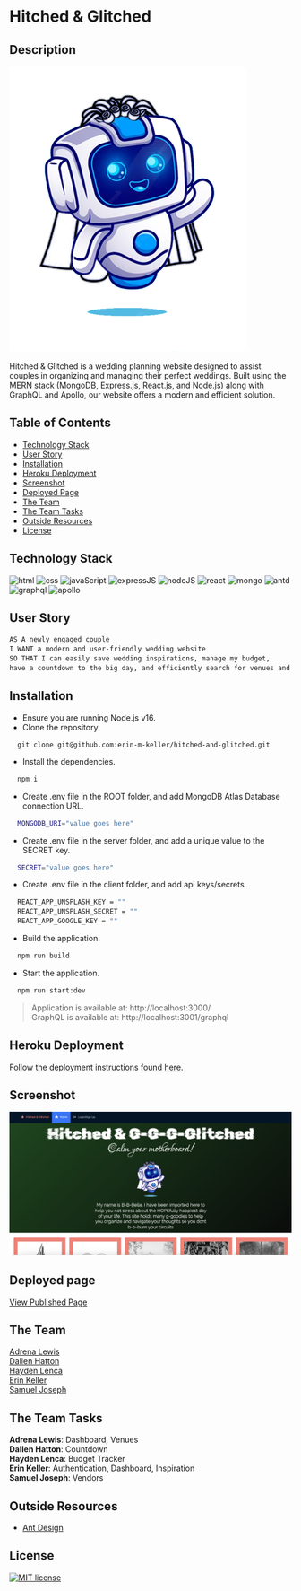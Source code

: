   # Hitched & Glitched
  
  ## Description 

  ![mascot](./client/public/robot.png)  
  
  Hitched & Glitched is a wedding planning website designed to assist couples in organizing and managing their perfect weddings. Built using the MERN stack (MongoDB, Express.js, React.js, and Node.js) along with GraphQL and Apollo, our website offers a modern and efficient solution.
  
  ## Table of Contents
  * [Technology Stack](#technology-stack)
  * [User Story](#user-story)
  * [Installation](#installation)
  * [Heroku Deployment](#heroku-deployment)
  * [Screenshot](#screenshot)
  * [Deployed Page](#deployed-page)
  * [The Team](#the-team)
  * [The Team Tasks](#the-team-tasks)
  * [Outside Resources](#outside-resources)
  * [License](#license)

  ## Technology Stack

![html](https://img.shields.io/badge/-HTML-61DAFB?color=red&style=flat)
![css](https://img.shields.io/badge/-CSS-61DAFB?color=orange&style=flat)
![javaScript](https://img.shields.io/badge/-JavaScript-61DAFB?color=yellow&style=flat)
![expressJS](https://img.shields.io/badge/-Express-61DAFB?color=green&style=flat)
![nodeJS](https://img.shields.io/badge/-Node-61DAFB?color=blue&style=flat)
![react](https://img.shields.io/badge/-React-61DAFB?color=purple&style=flat)
![mongo](https://img.shields.io/badge/-MongoDB-61DAFB?color=indigo&style=flat)
![antd](https://img.shields.io/badge/-AntDesign-61DAFB?color=violet&style=flat)
![graphql](https://img.shields.io/badge/-GraphQL-61DAFB?color=red&style=flat)
![apollo](https://img.shields.io/badge/-Apollo-61DAFB?color=orange&style=flat)

  ## User Story

  ```md
  AS A newly engaged couple
  I WANT a modern and user-friendly wedding website
  SO THAT I can easily save wedding inspirations, manage my budget,  
  have a countdown to the big day, and efficiently search for venues and vendors.
  ```
  
  ## Installation 

  * Ensure you are running Node.js v16.  
  * Clone the repository.
  ```
    git clone git@github.com:erin-m-keller/hitched-and-glitched.git
  ```
  * Install the dependencies.
  ```bash
    npm i 
  ```
  * Create .env file in the ROOT folder, and add MongoDB Atlas Database connection URL.
  ```bash
    MONGODB_URI="value goes here"
  ```
  * Create .env file in the server folder, and add a unique value to the SECRET key.
  ```bash
    SECRET="value goes here"
  ```
  * Create .env file in the client folder, and add api keys/secrets.
  ```bash
    REACT_APP_UNSPLASH_KEY = ""
    REACT_APP_UNSPLASH_SECRET = ""
    REACT_APP_GOOGLE_KEY = ""
  ```
  * Build the application.
  ```md
    npm run build
  ```
  * Start the application.
  ```md
    npm run start:dev
  ```
  > Application is available at: http://localhost:3000/  
  > GraphQL is available at: http://localhost:3001/graphql

  ## Heroku Deployment

  Follow the deployment instructions found [here](https://gist.github.com/erin-m-keller/dc64052000e99eff9c6c91796b011027).

  ## Screenshot
  
  ![Screenshot](./finished-product.png)
  
  ## Deployed page

  [View Published Page](https://hitched-and-glitched-697b7a3de50f.herokuapp.com/)

  ## The Team

  [Adrena Lewis](https://github.com/x3n0g3n)  
  [Dallen Hatton](https://github.com/Dhatton01)  
  [Hayden Lenca](https://github.com/HaydenLenca)  
  [Erin Keller](https://github.com/erin-m-keller)  
  [Samuel Joseph](https://github.com/josephash)

  ## The Team Tasks 

  **Adrena Lewis**: Dashboard, Venues  
  **Dallen Hatton**: Countdown  
  **Hayden Lenca**: Budget Tracker  
  **Erin Keller**: Authentication, Dashboard, Inspiration  
  **Samuel Joseph**: Vendors

  ## Outside Resources

  * [Ant Design](https://ant.design/components/overview/)
  
  ## License 
  [![MIT license](https://img.shields.io/badge/License-MIT-purple.svg)](https://lbesson.mit-license.org/)
